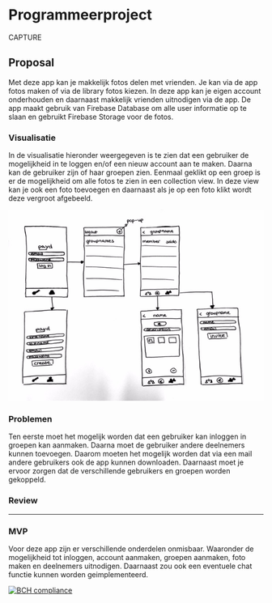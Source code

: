 # Programmeerproject
CAPTURE

## Proposal
Met deze app kan je makkelijk fotos delen met vrienden. Je kan via de app fotos maken of via de library fotos kiezen. In deze app kan je eigen account onderhouden en daarnaast makkelijk vrienden uitnodigen via de app. De app maakt gebruik van Firebase Database om alle user informatie op te slaan en gebruikt Firebase Storage voor de fotos. 

### Visualisatie
In de visualisatie hieronder weergegeven is te zien dat een gebruiker de mogelijkheid in te loggen en/of een nieuw account aan te maken. Daarna kan de gebruiker zijn of haar groepen zien. Eenmaal geklikt op een groep is er de mogelijkheid om alle fotos te zien in een collection view. In deze view kan je ook een foto toevoegen en daarnaast als je op een foto klikt wordt deze vergroot afgebeeld.

![](doc/Sketches.jpg)

### Problemen
Ten eerste moet het mogelijk worden dat een gebruiker kan inloggen in groepen kan aanmaken. Daarna moet de gebruiker andere deelnemers kunnen toevoegen. Daarom moeten het mogelijk worden dat via een mail andere gebruikers ook de app kunnen downloaden. Daarnaast moet je ervoor zorgen dat de verschillende gebruikers en groepen worden gekoppeld.

### Review
---

### MVP
Voor deze app zijn er verschillende onderdelen onmisbaar. Waaronder de mogelijkheid tot inloggen, account aanmaken, groepen aanmaken, foto maken en deelnemers uitnodigen. Daarnaast zou ook een eventuele chat functie kunnen worden geimplementeerd.

[![BCH compliance](https://bettercodehub.com/edge/badge/jenniferbuur/programmeerproject?branch=master)](https://bettercodehub.com/)
